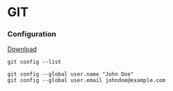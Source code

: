 # GIT

### Configuration

[Download](https://www.git-scm.com/downloads)

```
git config --list 
```

```
git config --global user.name "John Doe"
git config --global user.email johndoe@example.com
```
